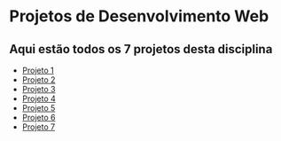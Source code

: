 # Projetos de Desenvolvimento Web
## Aqui estão todos os 7 projetos desta disciplina

- [Projeto 1](https://murilo-neto26.github.io/Projeto-01/)
- [Projeto 2](https://murilo-neto26.github.io/Projeto-02/)
- [Projeto 3](https://murilo-neto26.github.io/Projeto-03/)
- [Projeto 4](https://murilo-neto26.github.io/Projeto-04/)
- [Projeto 5]()
- [Projeto 6]()
- [Projeto 7]()
